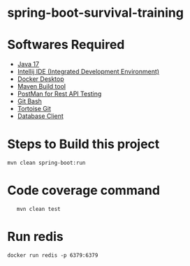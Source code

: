 # spring-boot-survival-training

# Softwares Required
  - [Java 17](https://www.oracle.com/java/technologies/downloads/#java17)
  - [Intellij  IDE (Integrated Development Environment)](https://www.jetbrains.com/idea/download/#section=windows)
  - [Docker Desktop](https://www.docker.com/products/docker-desktop/)
  - [Maven Build tool](https://maven.apache.org/download.cgi)
  - [PostMan for Rest API Testing](https://chrome.google.com/webstore/detail/postman/fhbjgbiflinjbdggehcddcbncdddomop?hl=en)
  - [Git Bash](https://git-scm.com/downloads)
  - [Tortoise Git](https://tortoisegit.org/)
  - [Database Client](https://dbeaver.io/)
# Steps to Build this project
   ```
   mvn clean spring-boot:run
   
   ```
# Code coverage command
   ```
      mvn clean test
   ```

# Run redis 
```
docker run redis -p 6379:6379
```